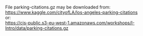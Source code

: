 File parking-citations.gz may be downloaded from:  
https://www.kaggle.com/cityofLA/los-angeles-parking-citations  
or:  
https://cjs-public.s3-eu-west-1.amazonaws.com/workshops/I-Intro/data/parking-citations.gz
